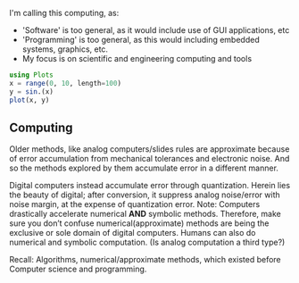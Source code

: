 I'm calling this computing, as:

- 'Software' is too general, as it would include use of GUI applications, etc
- 'Programming' is too general, as this would including embedded systems, graphics, etc.
- My focus is on scientific and engineering computing and tools

```julia
using Plots
x = range(0, 10, length=100)
y = sin.(x)
plot(x, y)
```


## Computing
Older methods, like analog computers/slides rules are approximate because of error accumulation from mechanical tolerances and electronic noise. And so the methods explored by them accumulate error in a different manner.

Digital computers instead accumulate error through quantization. Herein lies the beauty of digital; after conversion, it suppress analog noise/error with noise margin, at the expense of quantization error. Note: Computers drastically accelerate numerical **AND** symbolic methods. Therefore, make sure you don’t confuse numerical(approximate) methods are being the exclusive or sole domain of digital computers. Humans can also do numerical and symbolic computation. (Is analog computation a third type?)

Recall: Algorithms, numerical/approximate methods, which existed before Computer science and programming.